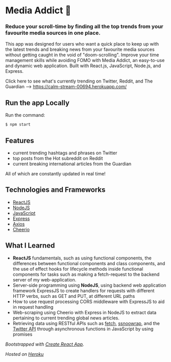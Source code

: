 # Media Addict 👾

### Reduce your scroll-time by finding all the top trends from your favourite media sources in one place.

This app was designed for users who want a quick place to keep up with the latest trends and breaking news from your favourite media sources without getting caught in the void of "doom-scrolling". Improve your time management skills while avoiding FOMO with Media Addict, an easy-to-use and dynamic web application. Built with React.js, JavaScript, Node.js, and Express.

Click here to see what's currently trending on Twitter, Reddit, and The Guardian --> https://calm-stream-00694.herokuapp.com/

## Run the app Locally
Run the command:

```bash
$ npm start

```

## Features 

- current trending hashtags and phrases on Twitter 
- top posts from the Hot subreddit on Reddit 
- current breaking international articles from the Guardian

All of which are constantly updated in real time!

## Technologies and Frameworks 

- [ReactJS](https://reactjs.org/)
- [NodeJS](https://nodejs.org/en/)
- [JavaScript](https://www.javascript.com/)
- [Express](https://expressjs.com/)
- [Axios](https://axios-http.com/docs/intro)
- [Cheerio](https://cheerio.js.org/)

## What I Learned 

- **ReactJS** fundamentals, such as using functional components, the differences between functional components and class components, and the use of effect hooks for lifecycle methods inside functional components for tasks such as making a fetch-request to the backend server of my web-application.
- Server-side programming using **NodeJS**, using backend web application framework ExpressJS to create handlers for requests with different HTTP verbs, such as GET and PUT, at different URL paths
- How to use request processing CORS middleware with ExpressJS to aid in request handling
- Web-scraping using Cheerio with Express in NodeJS to extract data pertaining to current trending global news articles.
- Retrieving data using RESTful APIs such as [fetch](https://developer.mozilla.org/en-US/docs/Web/API/Fetch_API), [ssnoowrap](https://github.com/not-an-aardvark/snoowrap), and the [Twitter API](https://developer.twitter.com/en/docs/twitter-api) through asynchronous functions in JavaScript by using promises  


_Bootstrapped with [Create React App](https://github.com/facebook/create-react-app)._

_Hosted on [Heroku](https://www.heroku.com/)_
